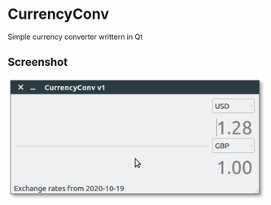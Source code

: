 # CurrencyConv
Simple currency converter writtern in Qt

## Screenshot
![Currency Converter for Linux Desktop](https://github.com/keshavbhatt/CurrencyConv/blob/main/screenshots/1.png?raw=true)
